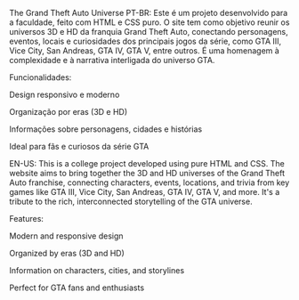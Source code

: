 The Grand Theft Auto Universe
PT-BR:
Este é um projeto desenvolvido para a faculdade, feito com HTML e CSS puro. O site tem como objetivo reunir os universos 3D e HD da franquia Grand Theft Auto, conectando personagens, eventos, locais e curiosidades dos principais jogos da série, como GTA III, Vice City, San Andreas, GTA IV, GTA V, entre outros. É uma homenagem à complexidade e à narrativa interligada do universo GTA.

Funcionalidades:

Design responsivo e moderno

Organização por eras (3D e HD)

Informações sobre personagens, cidades e histórias

Ideal para fãs e curiosos da série GTA

EN-US:
This is a college project developed using pure HTML and CSS. The website aims to bring together the 3D and HD universes of the Grand Theft Auto franchise, connecting characters, events, locations, and trivia from key games like GTA III, Vice City, San Andreas, GTA IV, GTA V, and more. It's a tribute to the rich, interconnected storytelling of the GTA universe.

Features:

Modern and responsive design

Organized by eras (3D and HD)

Information on characters, cities, and storylines

Perfect for GTA fans and enthusiasts
